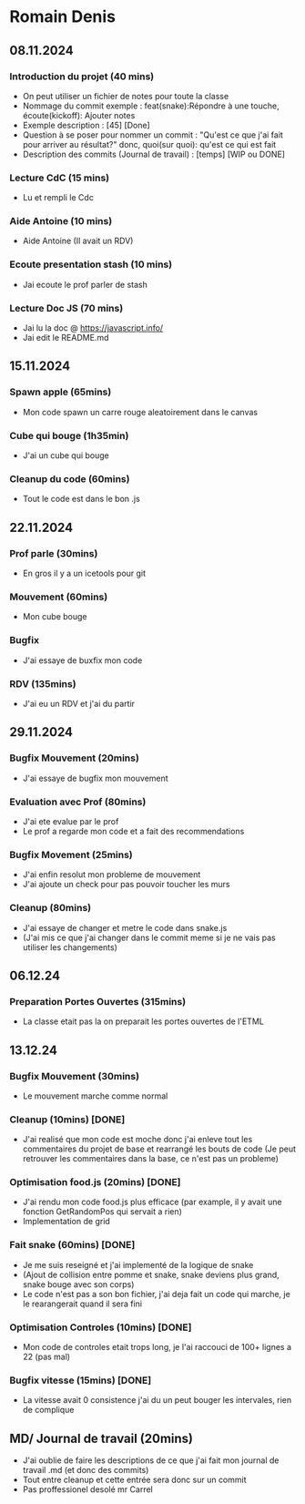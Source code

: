 # Romain Denis

## 08.11.2024

### Introduction du projet (40 mins)

- On peut utiliser un fichier de notes pour toute la classe
- Nommage du commit exemple : feat(snake):Répondre à une touche, écoute(kickoff): Ajouter notes
- Exemple description : [45] [Done]
- Question à se poser pour nommer un commit : "Qu'est ce que j'ai fait pour arriver au résultat?" donc, quoi(sur quoi): qu'est ce qui est fait
- Description des commits (Journal de travail) : [temps] [WIP ou DONE]

### Lecture CdC (15 mins)

 - Lu et rempli le Cdc


### Aide Antoine (10 mins)

 - Aide Antoine (Il avait un RDV)

### Ecoute presentation stash (10 mins)

 - Jai ecoute le prof parler de stash

### Lecture Doc JS (70 mins)

 - Jai lu la doc @ https://javascript.info/
 - Jai edit le README.md

## 15.11.2024

### Spawn apple (65mins)

 - Mon code spawn un carre rouge aleatoirement dans le canvas  

### Cube qui bouge (1h35min)

 - J'ai un cube qui bouge 

### Cleanup du code (60mins)

 - Tout le code est dans le bon .js

## 22.11.2024

### Prof parle (30mins)

 - En gros il y a un icetools pour git

### Mouvement (60mins)

  - Mon cube bouge

### Bugfix

  - J'ai essaye de buxfix mon code

### RDV (135mins)

  - J'ai eu un RDV et j'ai du partir 

## 29.11.2024

### Bugfix Mouvement (20mins)

- J'ai essaye de bugfix mon mouvement

### Evaluation avec Prof (80mins)

- J'ai ete evalue par le prof
- Le prof a regarde mon code et a fait des recommendations

### Bugfix Movement (25mins)

- J'ai enfin resolut mon probleme de mouvement
- J'ai ajoute un check pour pas pouvoir toucher les murs

### Cleanup (80mins)

- J'ai essaye de changer et metre le code dans snake.js 
- (J'ai mis ce que j'ai changer dans le commit meme si je ne vais pas utiliser les changements)

## 06.12.24

### Preparation Portes Ouvertes (315mins)

- La classe etait pas la on preparait les portes ouvertes de l'ETML

## 13.12.24

### Bugfix Mouvement (30mins) 

- Le mouvement marche comme normal 

### Cleanup (10mins) [DONE]

- J'ai realisé que mon code est moche donc j'ai enleve tout les commentaires du projet de base et rearrangé les bouts de code (Je peut retrouver les commentaires dans la base, ce n'est pas un probleme)

### Optimisation food.js (20mins) [DONE]

- J'ai rendu mon code food.js plus efficace (par example, il y avait une fonction GetRandomPos qui servait a rien)
- Implementation de grid 

### Fait snake (60mins) [DONE]

- Je me suis reseigné et j'ai implementé de la logique de snake
- (Ajout de collision entre pomme et snake, snake deviens plus grand, snake bouge avec son corps)
- Le code n'est pas a son bon fichier, j'ai deja fait un code qui marche, je le rearangerait quand il sera fini

### Optimisation Controles (10mins) [DONE]

- Mon code de controles etait trops long, je l'ai raccouci de 100+ lignes a 22 (pas mal)

### Bugfix vitesse (15mins) [DONE]

- La vitesse avait 0 consistence j'ai du un peut bouger les intervales, rien de complique

## MD/ Journal de travail (20mins)

- J'ai oublie de faire les descriptions de ce que j'ai fait mon journal de travail .md (et donc des commits)
- Tout entre cleanup et cette entrée sera donc sur un commit
- Pas proffessionel desolé mr Carrel